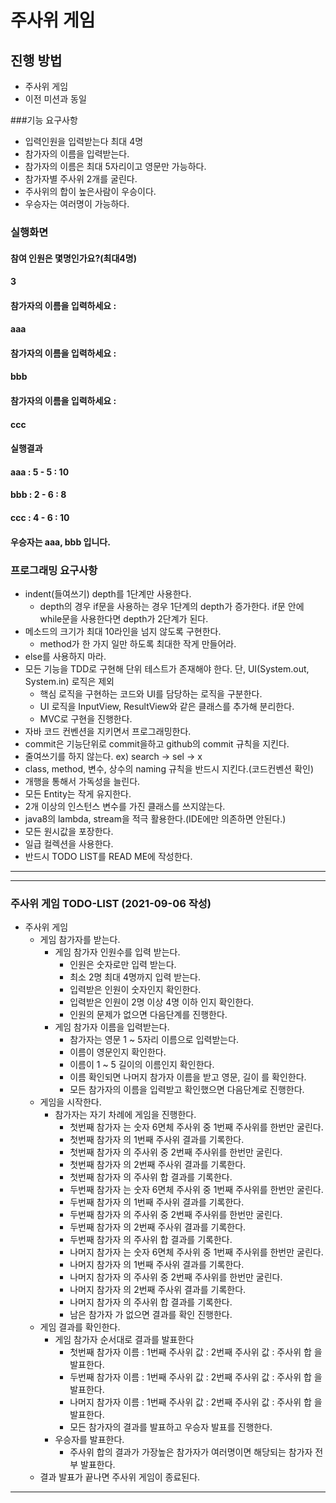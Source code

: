 # 주사위 게임
## 진행 방법
* 주사위 게임
* 이전 미션과 동일

###기능 요구사항
* 입력인원을 입력받는다 최대 4명
* 참가자의 이름을 입력받는다.
* 참가자의 이름은 최대 5자리이고 영문만 가능하다.
* 참가자별 주사위 2개를 굴린다.
* 주사위의 합이 높은사람이 우승이다.
* 우승자는 여러명이 가능하다.

### 실행화면
#### 참여 인원은 몇명인가요?(최대4명)
#### 3
#### 참가자의 이름을 입력하세요 :
#### aaa
#### 참가자의 이름을 입력하세요 :
#### bbb
#### 참가자의 이름을 입력하세요 :
#### ccc
#### 실행결과
#### aaa : 5 - 5 : 10
#### bbb : 2 - 6 : 8
#### ccc : 4 - 6 : 10
#### 우승자는 aaa, bbb 입니다.
### 프로그래밍 요구사항
* indent(들여쓰기) depth를 1단계만 사용한다.
  * depth의 경우 if문을 사용하는 경우 1단계의 depth가 증가한다. if문 안에 while문을 사용한다면 depth가 2단계가 된다.
* 메소드의 크기가 최대 10라인을 넘지 않도록 구현한다.
  * method가 한 가지 일만 하도록 최대한 작게 만들어라.
* else를 사용하지 마라.
* 모든 기능을 TDD로 구현해 단위 테스트가 존재해야 한다. 단, UI(System.out, System.in) 로직은 제외
  * 핵심 로직을 구현하는 코드와 UI를 담당하는 로직을 구분한다.
  * UI 로직을 InputView, ResultView와 같은 클래스를 추가해 분리한다.
  * MVC로 구현을 진행한다.
* 자바 코드 컨벤션을 지키면서 프로그래밍한다.
* commit은 기능단위로 commit을하고 github의 commit 규칙을 지킨다.
* 줄여쓰기를 하지 않는다. ex) search -> sel -> x
* class, method, 변수, 상수의 naming 규칙을 반드시 지킨다.(코드컨벤션 확인)
* 개행을 통해서 가독성을 늘린다.
* 모든 Entity는 작게 유지한다.
* 2개 이상의 인스턴스 변수를 가진 클래스를 쓰지않는다.
* java8의 lambda, stream을 적극 활용한다.(IDE에만 의존하면 안된다.)
* 모든 원시값을 포장한다.
* 일급 컬렉션을 사용한다.
* 반드시 TODO LIST를 READ ME에 작성한다.
---
---
### 주사위 게임 TODO-LIST (2021-09-06 작성)
* 주사위 게임 
  * 게임 참가자를 받는다.
    * 게임 참가자 인원수를 입력 받는다.
      * 인원은 숫자로만 입력 받는다.
      * 최소 2명 최대 4명까지 입력 받는다.
      * 입력받은 인원이 숫자인지 확인한다.
      * 입력받은 인원이 2명 이상 4명 이하 인지 확인한다.
      * 인원의 문제가 없으면 다음단계를 진행한다.
    * 게임 참가자 이름을 입력받는다.
      * 참가자는 영문 1 ~ 5자리 이름으로 입력받는다.
      * 이름이 영문인지 확인한다.
      * 이름이 1 ~ 5 길이의 이름인지 확인한다.
      * 이름 확인되면 나머지 참가자 이름을 받고 영문, 길이 를 확인한다.
      * 모든 참가자의 이름을 입력받고 확인했으면 다음단계로 진행한다.
  * 게임을 시작한다.
    * 참가자는 자기 차례에 게임을 진행한다.
      * 첫번째 참가자 는 숫자 6면체 주사위 중 1번째 주사위를 한번만 굴린다.
      * 첫번째 참가자 의 1번째 주사위 결과를 기록한다.
      * 첫번째 참가자 의 주사위 중 2번째 주사위를 한번만 굴린다.
      * 첫번째 참가자 의 2번째 주사위 결과를 기록한다.
      * 첫번째 참가자 의 주사위 합 결과를 기록한다.
      * 두번째 참가자 는 숫자 6면체 주사위 중 1번째 주사위를 한번만 굴린다.
      * 두번째 참가자 의 1번째 주사위 결과를 기록한다.
      * 두번째 참가자 의 주사위 중 2번째 주사위를 한번만 굴린다.
      * 두번째 참가자 의 2번째 주사위 결과를 기록한다.
      * 두번째 참가자 의 주사위 합 결과를 기록한다.
      * 나머지 참가자 는 숫자 6면체 주사위 중 1번째 주사위를 한번만 굴린다.
      * 나머지 참가자 의 1번째 주사위 결과를 기록한다.
      * 나머지 참가자 의 주사위 중 2번째 주사위를 한번만 굴린다.
      * 나머지 참가자 의 2번째 주사위 결과를 기록한다.
      * 나머지 참가자 의 주사위 합 결과를 기록한다.
      * 남은 참가자 가 없으면 결과를 확인 진행한다.
  * 게임 결과를 확인한다.
    * 게임 참가자 순서대로 결과를 발표한다
      * 첫번째 참가자 이름 : 1번째 주사위 값 : 2번째 주사위 값 : 주사위 합 을 발표한다.
      * 두번째 참가자 이름 : 1번째 주사위 값 : 2번째 주사위 값 : 주사위 합 을 발표한다.
      * 나머지 참가자 이름 : 1번째 주사위 값 : 2번째 주사위 값 : 주사위 합 을 발표한다.
      * 모든 참가자의 결과를 발표하고 우승자 발표를 진행한다.
    * 우승자를 발표한다.
      * 주사위 합의 결과가 가장높은 참가자가 여러명이면 해당되는 참가자 전부 발표한다.
  * 결과 발표가 끝나면 주사위 게임이 종료된다.
---